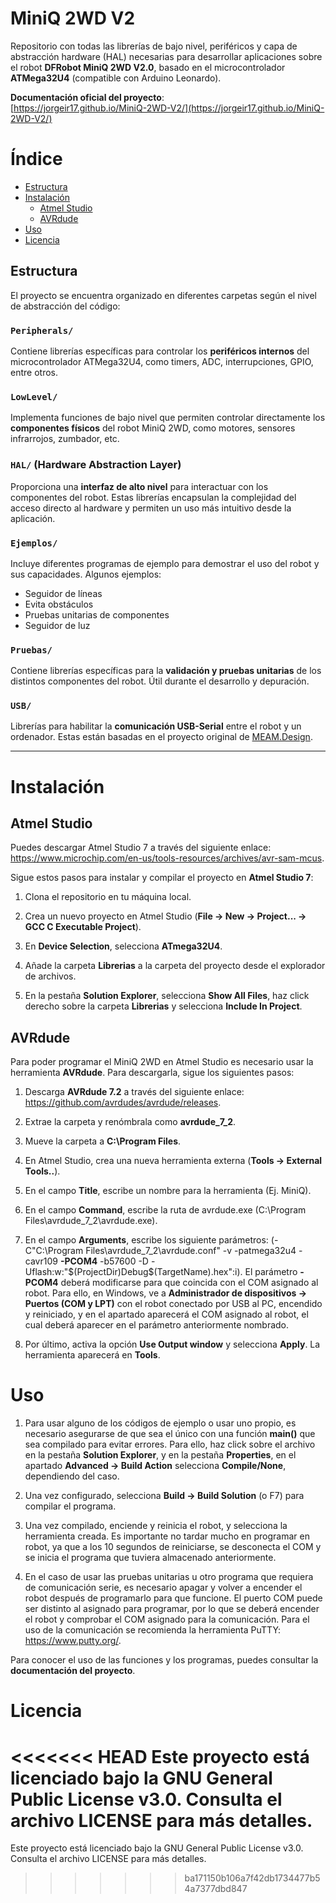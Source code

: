 # MiniQ 2WD V2

Repositorio con todas las librerías de bajo nivel, periféricos y capa de abstracción hardware (HAL) necesarias para desarrollar aplicaciones sobre el robot **DFRobot MiniQ 2WD V2.0**, basado en el microcontrolador **ATMega32U4** (compatible con Arduino Leonardo).

**Documentación oficial del proyecto**:  
[https://jorgeir17.github.io/MiniQ-2WD-V2/](https://jorgeir17.github.io/MiniQ-2WD-V2/)


# Índice
- [Estructura](#estructura)
- [Instalación](#instalación)
    - [Atmel Studio](#atmel-studio)
    - [AVRdude](#avrdude)
- [Uso](#uso)
- [Licencia](#licencia)


## Estructura

El proyecto se encuentra organizado en diferentes carpetas según el nivel de abstracción del código:

### `Peripherals/`
Contiene librerías específicas para controlar los **periféricos internos** del microcontrolador ATMega32U4, como timers, ADC, interrupciones, GPIO, entre otros.

### `LowLevel/`
Implementa funciones de bajo nivel que permiten controlar directamente los **componentes físicos** del robot MiniQ 2WD, como motores, sensores infrarrojos, zumbador, etc.

### `HAL/` (Hardware Abstraction Layer)
Proporciona una **interfaz de alto nivel** para interactuar con los componentes del robot. Estas librerías encapsulan la complejidad del acceso directo al hardware y permiten un uso más intuitivo desde la aplicación.

### `Ejemplos/`
Incluye diferentes programas de ejemplo para demostrar el uso del robot y sus capacidades. Algunos ejemplos:

- Seguidor de líneas
- Evita obstáculos
- Pruebas unitarias de componentes
- Seguidor de luz

### `Pruebas/`
Contiene librerías específicas para la **validación y pruebas unitarias** de los distintos componentes del robot. Útil durante el desarrollo y depuración.

### `USB/`
Librerías para habilitar la **comunicación USB-Serial** entre el robot y un ordenador. Estas están basadas en el proyecto original de [MEAM.Design](https://medesign.seas.upenn.edu/index.php/Guides/MaEvArM-usb).

---

# Instalación

## Atmel Studio

Puedes descargar Atmel Studio 7 a través del siguiente enlace: https://www.microchip.com/en-us/tools-resources/archives/avr-sam-mcus.

Sigue estos pasos para instalar y compilar el proyecto en **Atmel Studio 7**:

1. Clona el repositorio en tu máquina local.

2. Crea un nuevo proyecto en Atmel Studio (**File -> New -> Project... -> GCC C Executable Project**).

3. En **Device Selection**, selecciona **ATmega32U4**.

4. Añade la carpeta **Librerias** a la carpeta del proyecto desde el explorador de archivos.

5. En la pestaña **Solution Explorer**, selecciona **Show All Files**, haz click derecho sobre la carpeta **Librerias** y selecciona **Include In Project**.

## AVRdude

Para poder programar el MiniQ 2WD en Atmel Studio es necesario usar la herramienta **AVRdude**. Para descargarla, sigue los siguientes pasos:

1. Descarga **AVRdude 7.2** a través del siguiente enlace: https://github.com/avrdudes/avrdude/releases.

2. Extrae la carpeta y renómbrala como **avrdude_7_2**.

3. Mueve la carpeta a **C:\Program Files**.

4. En Atmel Studio, crea una nueva herramienta externa (**Tools -> External Tools..**).

5. En el campo **Title**, escribe un nombre para la herramienta (Ej. MiniQ).

6. En el campo **Command**, escribe la ruta de avrdude.exe (C:\Program Files\avrdude_7_2\avrdude.exe).

7. En el campo **Arguments**, escribe los siguiente parámetros: (-C"C:\Program Files\avrdude_7_2\avrdude.conf" -v -patmega32u4 -cavr109 **-PCOM4** -b57600 -D -Uflash:w:"$(ProjectDir)Debug\$(TargetName).hex":i). El parámetro **-PCOM4** deberá modificarse para que coincida con el COM asignado al robot. Para ello, en Windows, ve a **Administrador de dispositivos -> Puertos (COM y LPT)** con el robot conectado por USB al PC, encendido y reiniciado, y en el apartado aparecerá el COM asignado al robot, el cual deberá aparecer en el parámetro anteriormente nombrado.

8. Por último, activa la opción **Use Output window** y selecciona **Apply**. La herramienta aparecerá en **Tools**.

# Uso

1. Para usar alguno de los códigos de ejemplo o usar uno propio, es necesario asegurarse de que sea el único con una función **main()** que sea compilado para evitar errores.
Para ello, haz click sobre el archivo en la pestaña **Solution Explorer**, y en la pestaña **Properties**, en el apartado **Advanced -> Build Action** selecciona **Compile/None**,
dependiendo del caso.

2. Una vez configurado, selecciona **Build -> Build Solution** (o F7) para compilar el programa.

3. Una vez compilado, enciende y reinicia el robot, y selecciona la herramienta creada. Es importante no tardar mucho en programar en robot, ya que a los 10 segundos de reiniciarse, se desconecta el COM y se inicia el programa que tuviera almacenado anteriormente.

4. En el caso de usar las pruebas unitarias u otro programa que requiera de comunicación serie, es necesario apagar y volver a encender el robot después de programarlo para que funcione. El puerto COM puede ser distinto al asignado para programar, por lo que se deberá encender el robot y comprobar el COM asignado para la comunicación. Para el uso de la comunicación se recomienda la herramienta PuTTY: https://www.putty.org/.

Para conocer el uso de las funciones y los programas, puedes consultar la **documentación del proyecto**.

# Licencia

<<<<<<< HEAD
Este proyecto está licenciado bajo la GNU General Public License v3.0. Consulta el archivo LICENSE para más detalles.
=======
Este proyecto está licenciado bajo la GNU General Public License v3.0. Consulta el archivo LICENSE para más detalles.
>>>>>>> ba171150b106a7f42db1734477b54a7377dbd847
